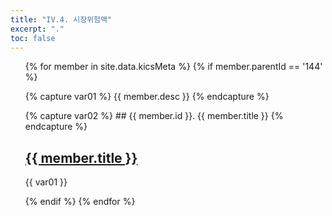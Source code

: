 ```yaml
---
title: "IV.4. 시장위험액"
excerpt: "."
toc: false
---
```


<ul>
{% for member in site.data.kicsMeta %}
 {% if member.parentId == '144' %}

  {% capture var01 %}
       {{ member.desc }}
  {% endcapture %}

  {% capture var02 %}
    ## {{ member.id }}. {{ member.title }}
  {% endcapture %}

  <h2><a href="{{ member.path | relative_url }}">{{ member.title }}</a></h2>
  <p>{{ var01 }}</p>

 {% endif %}
{% endfor %}
</ul>

